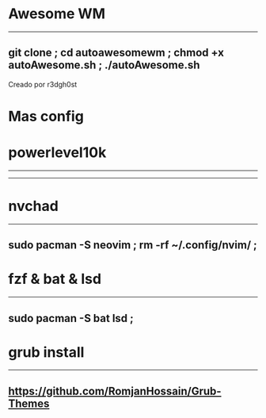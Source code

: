 # Awesome WM

------------------------------------------
git clone  ; cd autoawesomewm ; chmod +x autoAwesome.sh ; ./autoAwesome.sh
------------------------------------------

Creado por r3dgh0st

# Mas config

# powerlevel10k

----------------------------------

----------------------------------

# nvchad

----------------------------------
sudo pacman -S neovim ; rm -rf ~/.config/nvim/ ;
----------------------------------

# fzf & bat & lsd

----------------------------------
sudo pacman -S bat lsd ; 
----------------------------------


# grub install 

-----------------------
https://github.com/RomjanHossain/Grub-Themes
-----------------------

